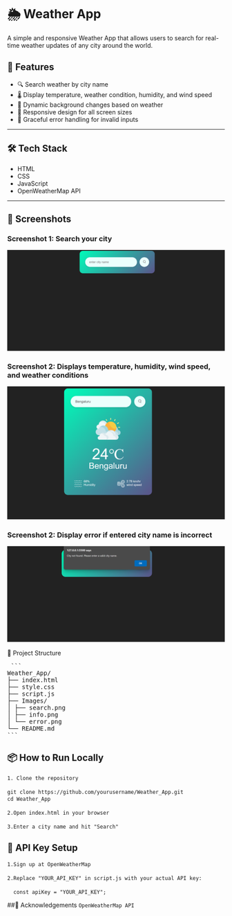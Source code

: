 
# 🌦️ Weather App

A simple and responsive Weather App that allows users to search for real-time weather updates of any city around the world.

## 🚀 Features

- 🔍 Search weather by city name
- 🌡️ Display temperature, weather condition, humidity, and wind speed
- 🌆 Dynamic background changes based on weather
- 📱 Responsive design for all screen sizes
- 🛑 Graceful error handling for invalid inputs

---

## 🛠️ Tech Stack

- HTML
- CSS
- JavaScript
- OpenWeatherMap API

---

## 📸 Screenshots

### Screenshot 1: Search your city

<p align="center">
  <img src="images/screenshot6.png" width="600" alt="Search City Screenshot" />
</p>

### Screenshot 2: Displays temperature, humidity, wind speed, and weather conditions

<p align="center">
  <img src="images/screenshot7.png" width="600" alt="Weather Info Screenshot" />
</p>

### Screenshot 2: Display error if entered city name is incorrect

<p align="center">
  <img src="images/screenshot8.png" width="600" alt="Weather Info Screenshot" />
</p>




📂 Project Structure

<pre>
 ``` 
Weather_App/
├── index.html
├── style.css
├── script.js
├── Images/
│ ├── search.png
│ ├── info.png
│ └── error.png
└── README.md
```  
</pre>

## 📦 How to Run Locally

   ```
   1. Clone the repository  
  
   git clone https://github.com/yourusername/Weather_App.git
   cd Weather_App

   2.Open index.html in your browser

   3.Enter a city name and hit "Search"

   ```
##  🔑 API Key Setup

    1.Sign up at OpenWeatherMap

    2.Replace "YOUR_API_KEY" in script.js with your actual API key:

      const apiKey = "YOUR_API_KEY";

##🙌 Acknowledgements
     ```
     OpenWeatherMap API
     ```


